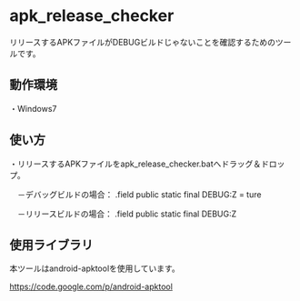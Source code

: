 apk_release_checker
===================

リリースするAPKファイルがDEBUGビルドじゃないことを確認するためのツールです。

動作環境
--------
・Windows7

使い方
--------
・リリースするAPKファイルをapk_release_checker.batへドラッグ＆ドロップ。

　－デバッグビルドの場合： .field public static final DEBUG:Z = ture

　－リリースビルドの場合： .field public static final DEBUG:Z
　　

使用ライブラリ
--------------
本ツールはandroid-apktoolを使用しています。

<https://code.google.com/p/android-apktool>

